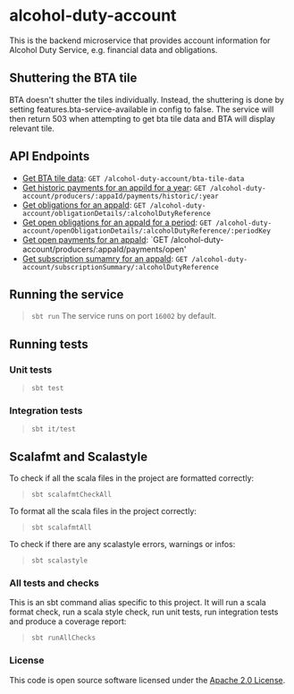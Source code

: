 
# alcohol-duty-account

This is the backend microservice that provides account information for Alcohol Duty Service, e.g. financial data and obligations.

## Shuttering the BTA tile

BTA doesn't shutter the tiles individually. Instead, the shuttering is done by setting features.bta-service-available in config to false. The service will then return 503 when attempting to get bta tile data and BTA will display relevant tile.

## API Endpoints

- [Get BTA tile data](api-docs/get-bta-tile-data.md): `GET /alcohol-duty-account/bta-tile-data`
- [Get historic payments for an appiId for a year](api-docs/historicPayments.md): `GET /alcohol-duty-account/producers/:appaId/payments/historic/:year`
- [Get obligations for an appaId](api-docs/obligationDetails.md): `GET /alcohol-duty-account/obligationDetails/:alcoholDutyReference`
- [Get open obligations for an appaId for a period](api-docs/openObligationDetails.md): `GET /alcohol-duty-account/openObligationDetails/:alcoholDutyReference/:periodKey`
- [Get open payments for an appaId](api-docs/openPayment.md): `GET /alcohol-duty-account/producers/:appaId/payments/open'
- [Get subscription sumamry for an appaId](api-docs/subscriptionSummary.md): `GET /alcohol-duty-account/subscriptionSummary/:alcoholDutyReference`

## Running the service

> `sbt run`
The service runs on port `16002` by default.

## Running tests

### Unit tests

> `sbt test`
### Integration tests

> `sbt it/test`
## Scalafmt and Scalastyle

To check if all the scala files in the project are formatted correctly:
> `sbt scalafmtCheckAll`

To format all the scala files in the project correctly:
> `sbt scalafmtAll`

To check if there are any scalastyle errors, warnings or infos:
> `sbt scalastyle`

### All tests and checks
This is an sbt command alias specific to this project. It will run a scala format
check, run a scala style check, run unit tests, run integration tests and produce a coverage report:
> `sbt runAllChecks`

### License

This code is open source software licensed under
the [Apache 2.0 License]("http://www.apache.org/licenses/LICENSE-2.0.html").

